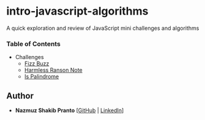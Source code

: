 # intro-javascript-algorithms

A quick exploration and review of JavaScript mini challenges and algorithms 

### Table of Contents
+ Challenges
    + [Fizz Buzz](https://github.com/npranto/intro-javascript-algorithms/blob/master/challenges/fizzBuzz.js)
    + [Harmless Ranson Note](https://github.com/npranto/intro-javascript-algorithms/blob/master/challenges/harmlessRansonNote.js)
    + [Is Palindrome](https://github.com/npranto/intro-javascript-algorithms/blob/master/challenges/isPalindrome.js)

## Author
* **Nazmuz Shakib Pranto** [[GitHub](https://github.com/npranto) | [LinkedIn](https://www.linkedin.com/in/npranto/)] 

